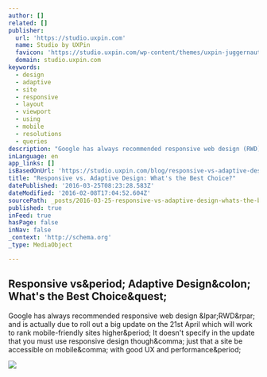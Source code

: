 ```yaml
---
author: []
related: []
publisher:
  url: 'https://studio.uxpin.com'
  name: Studio by UXPin
  favicon: 'https://studio.uxpin.com/wp-content/themes/uxpin-juggernaut/img/favicon.ico'
  domain: studio.uxpin.com
keywords:
  - design
  - adaptive
  - site
  - responsive
  - layout
  - viewport
  - using
  - mobile
  - resolutions
  - queries
description: "Google has always recommended responsive web design (RWD) and is actually due to roll out a big update on the 21st April which will work to rank mobile-friendly sites higher. It doesn't specify in the update that you must use responsive design though, just that a site be accessible on mobile, with good UX and performance."
inLanguage: en
app_links: []
isBasedOnUrl: 'https://studio.uxpin.com/blog/responsive-vs-adaptive-design-whats-best-choice-designers/'
title: "Responsive vs. Adaptive Design: What's the Best Choice?"
datePublished: '2016-03-25T08:23:28.583Z'
dateModified: '2016-02-08T17:04:52.604Z'
sourcePath: _posts/2016-03-25-responsive-vs-adaptive-design-whats-the-best-choice.md
published: true
inFeed: true
hasPage: false
inNav: false
_context: 'http://schema.org'
_type: MediaObject

---
```

<article style=""><h1>Responsive vs&amp;period; Adaptive Design&amp;colon; What's the Best Choice&amp;quest;</h1><p>Google has always recommended responsive web design &amp;lpar;RWD&amp;rpar; and is actually due to roll out a big update on the 21st April which will work to rank mobile-friendly sites higher&amp;period; It doesn't specify in the update that you must use responsive design though&amp;comma; just that a site be accessible on mobile&amp;comma; with good UX and performance&amp;period;</p><img src="https://studio.uxpin.com/wp-content/uploads/2015/04/Screen-Shot-2015-04-16-at-7.46.13-PM.png" /></article>